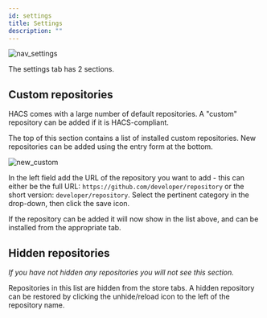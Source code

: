 ```yaml
---
id: settings
title: Settings
description: ""
---
```


![nav_settings](/img/nav_settings.png)

The settings tab has 2 sections.

## Custom repositories

HACS comes with a large number of default repositories. A "custom" repository can be added if it is HACS-compliant.

The top of this section contains a list of installed custom repositories. New repositories can be added using the entry form at the bottom.

![new_custom](/img/new_custom.png)

In the left field add the URL of the repository you want to add - this can either be the full URL: `https://github.com/developer/repository` or the short version: `developer/repository`. Select the pertinent category in the drop-down, then click the save icon.

If the repository can be added it will now show in the list above, and can be installed from the appropriate tab.


## Hidden repositories

_If you have not hidden any repositories you will not see this section._

Repositories in this list are hidden from the store tabs. A hidden repository can be restored by clicking the unhide/reload icon to the left of the repository name.
